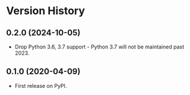 # Version History

## 0.2.0 (2024-10-05)

- Drop Python 3.6, 3.7 support - Python 3.7 will not be maintained past 2023.

## 0.1.0 (2020-04-09)

- First release on PyPI.

